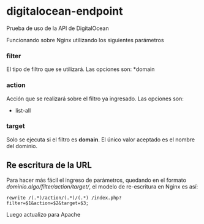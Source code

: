 # digitalocean-endpoint
Prueba de uso de la API de DigitalOcean

Funcionando sobre Nginx utilizando los siguientes parámetros

### filter
El tipo de filtro que se utilizará. Las opciones son:
*domain

### action
Acción que se realizará sobre el filtro ya ingresado. Las opciones son:
* list-all

### target
Solo se ejecuta si el filtro es **domain**. El único valor aceptado es el nombre del dominio.

## Re escritura de la URL
Para hacer más fácil el ingreso de parámetros, quedando en el formato *dominio.algo/filter/action/target/*, el modelo de re-escritura en Nginx es así:

`rewrite /(.*)/action/(.*)/(.*) /index.php?filter=$1&action=$2&target=$3;`

Luego actualizo para Apache
